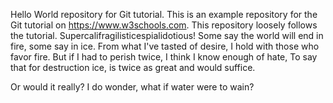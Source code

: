 Hello World repository for Git tutorial. This is an example repository for the Git tutorial on https://www.w3schools.com. This repository loosely follows the tutorial. Supercalifragilisticespialidotious!
Some say the world will end in fire, some say in ice.
From what I've tasted of desire, I hold with those who favor fire. 
But if I had to perish twice, I think I know enough of hate, 
To say that for destruction ice, is twice as great and would suffice.

Or would it really? I do wonder, what if water were to wain?
